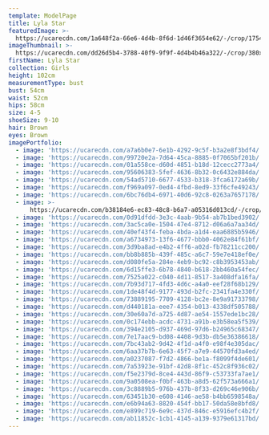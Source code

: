 ```yaml
---
template: ModelPage
title: Lyla Star
featuredImage: >-
  https://ucarecdn.com/1a648f2a-66e6-4d4b-8f6d-1d46f3654e62/-/crop/1754x897/0,0/-/preview/
imageThumbnail: >-
  https://ucarecdn.com/dd26d5b4-3788-40f9-9f9f-4d4b4b46a322/-/crop/380x462/405,12/-/preview/
firstName: Lyla Star
collection: Girls
height: 102cm
measurementType: bust
bust: 54cm
waist: 52cm
hips: 58cm
size: 4-5
shoeSize: 9-10
hair: Brown
eyes: Brown
imagePortfolio:
  - image: 'https://ucarecdn.com/a7a6b0e7-6e1b-4292-9c5f-b3a2e8f3bdf4/'
  - image: 'https://ucarecdn.com/99720e2a-7d64-45ca-8885-0f7065bf201b/'
  - image: 'https://ucarecdn.com/01a558ce-d60d-4851-b18d-12cecc2773a4/'
  - image: 'https://ucarecdn.com/95606383-5fef-4636-8b32-0c6432e884da/'
  - image: 'https://ucarecdn.com/54ad5710-6677-4533-b318-3fca6172a69b/'
  - image: 'https://ucarecdn.com/f969a097-0ed4-4fbd-8ed9-33f6cfe49243/'
  - image: 'https://ucarecdn.com/6bc76db4-6971-40d6-92c8-0263a7657178/'
  - image: >-
      https://ucarecdn.com/b38184e6-ec83-48c8-b6a7-a05316d013cd/-/crop/1633x1853/0,0/-/preview/
  - image: 'https://ucarecdn.com/0d91dfdd-3e3c-4aab-9b54-ab7b1bed3902/'
  - image: 'https://ucarecdn.com/3ac5ca0e-1504-47e4-8712-d06a6a7aa34d/'
  - image: 'https://ucarecdn.com/40ef43f4-feba-4bda-a1d4-eaa6885b5946/'
  - image: 'https://ucarecdn.com/a6734973-13f6-4677-bbb0-4062e84f61bf/'
  - image: 'https://ucarecdn.com/3d9ba8ad-e4b2-4ff6-a02d-fb78211cc200/'
  - image: 'https://ucarecdn.com/bb8b885b-439f-485c-a6c7-59e7e418ef0e/'
  - image: 'https://ucarecdn.com/d080fe5a-284e-4eb9-bc92-c8b3953453ab/'
  - image: 'https://ucarecdn.com/6d15ffe3-6b78-4840-b618-2bb460a54fec/'
  - image: 'https://ucarecdn.com/7525a022-c040-4d11-8517-3a408dfa16fa/'
  - image: 'https://ucarecdn.com/7b93d717-4fd3-4d6c-a4a0-eef28f68b129/'
  - image: 'https://ucarecdn.com/1de48f4d-9177-493d-b2fc-2341fa4e330f/'
  - image: 'https://ucarecdn.com/73889195-7709-4128-bc2e-8e9a91733798/'
  - image: 'https://ucarecdn.com/d440181a-eee7-4354-b013-4338df505788/'
  - image: 'https://ucarecdn.com/30e60a7d-a725-4d87-ae54-1557ede1bc28/'
  - image: 'https://ucarecdn.com/0c174ebb-acdc-4731-a91b-e3b58ea5f539/'
  - image: 'https://ucarecdn.com/394e2105-d937-469d-97d6-b24965c68347/'
  - image: 'https://ucarecdn.com/7e17aac9-bd08-4408-9d3b-db5e36386618/'
  - image: 'https://ucarecdn.com/7bc43ab2-9d42-4f1d-a4f0-e98f4e305dac/'
  - image: 'https://ucarecdn.com/6aa37b7b-6e63-45f7-a7e9-44570fd3a4ed/'
  - image: 'https://ucarecdn.com/a0237087-f7d2-4866-be1a-f8099f4de601/'
  - image: 'https://ucarecdn.com/7a53923e-91bf-42d8-8f1c-452c8f936c02/'
  - image: 'https://ucarecdn.com/f5e2379d-8ce4-443d-86f9-c53733fa7ae1/'
  - image: 'https://ucarecdn.com/9a0508ea-f0bf-463b-a8d5-62f573a666a1/'
  - image: 'https://ucarecdn.com/3c8889b5-976b-437b-8f33-d269c46e906b/'
  - image: 'https://ucarecdn.com/63451b30-e608-4146-ae58-b4bb6598548a/'
  - image: 'https://ucarecdn.com/e6b94a63-8820-454f-bb17-50da58e8bfd8/'
  - image: 'https://ucarecdn.com/e899c719-6e9c-437d-846c-e5916efc4b2f/'
  - image: 'https://ucarecdn.com/ab11852c-1cb1-4145-a139-9379e61317bd/'
---
```


